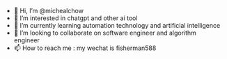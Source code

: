 - 👋 Hi, I’m @michealchow
- 👀 I’m interested in chatgpt and other ai tool
- 🌱 I’m currently learning automation technology and artificial intelligence
- 💞️ I’m looking to collaborate on software engineer and algorithm engineer 
- 📫 How to reach me : my wechat is fisherman588

<!---
michealchow/michealchow is a ✨ special ✨ repository because its `README.md` (this file) appears on your GitHub profile.
You can click the Preview link to take a look at your changes.
--->
